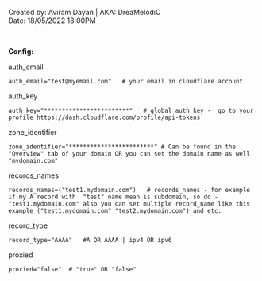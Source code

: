 Created by: Aviram Dayan | AKA: DreaMelodiC
<br>
Date: 18/05/2022 18:00PM

<br>

**Config:**

auth_email

`
auth_email="test@myemail.com"   # your email in cloudflare account
`

auth_key

`
auth_key="************************"   # global_auth_key -  go to your profile https://dash.cloudflare.com/profile/api-tokens
`

zone_identifier

`
zone_identifier="************************" # Can be found in the "Overview" tab of your domain OR you can set the domain name as well "mydomain.com"
`

records_names

`
records_names=("test1.mydomain.com")   # records_names - for example if my A record with  "test" name mean is subdomain, so do - "test1.mydomain.com" also you can set multiple record_name like this example ("test1.mydomain.com" "test2.mydomain.com") and etc.
`

record_type

`
record_type="AAAA"   #A OR AAAA | ipv4 OR ipv6
`

proxied

`
proxied="false"  # "true" OR "false"
`

